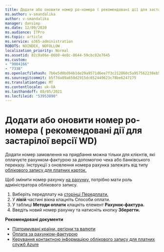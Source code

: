 ```yaml
---
title: Додати або оновити номер po-номера ( рекомендовані дії для застарілої версії WD)
ms.author: v-smandalika
author: v-smandalika
manager: dansimp
ms.date: 12/09/2020
ms.audience: ITPro
ms.topic: article
ms.service: o365-administration
ROBOTS: NOINDEX, NOFOLLOW
localization_priority: Normal
ms.assetid: 82c0a06e-86b0-4e8c-8644-59cbc02e7645
ms.custom:
- "9004166"
- "7338"
ms.openlocfilehash: 7b6e5d0bd94b1de29a9571d6ee7f3c212860c5a957562238eb5f5214ec676e87
ms.sourcegitcommit: b5f7da89a650d2915dc652449623c78be6247175
ms.translationtype: MT
ms.contentlocale: uk-UA
ms.lasthandoff: 08/05/2021
ms.locfileid: "53953890"
---
```

# <a name="add-or-update-po-number---legacy-wd---recommended-steps"></a>Додати або оновити номер po-номера ( рекомендовані дії для застарілої версії WD)

Додати номер замовлення на придбання можна тільки для [](https://docs.microsoft.com/azure/cost-management-billing/manage/pay-by-invoice) клієнтів, які оплачуєте рахунком-фактурою за допомогою чека або банківського переказу. Інструкції з оновлення номера рахунка залежать від типу [облікового запису для платних карток.](https://docs.microsoft.com/azure/cost-management-billing/manage/view-all-accounts)

Щоб змінити номер рахунку [на рахунку,](https://docs.microsoft.com/azure/role-based-access-control/rbac-and-directory-admin-roles) потрібно мати роль адміністратора облікового запису.

1. Виберіть передплату на [сторінці Передплати.](https://ms.portal.azure.com/#blade/Microsoft_Azure_Billing/SubscriptionsBlade)
2. У **лівій** частині вікна клацніть Способи оплати.
3. У таблиці **Методи оплати** клацніть елемент **Рахунок-фактура.** 
4. Введіть новий номер рахунку та натисніть кнопку **Зберегти.**

**Рекомендовані документи**

- [Підтримувані країни, регіони та валюти](https://azure.microsoft.com/en-us/pricing/faq/) 
- [Оплата за рахунком-фактурою](https://docs.microsoft.com/azure/cost-management-billing/manage/pay-by-invoice) 
- [Керування контактною інформацією облікового запису для платних служб Azure](https://docs.microsoft.com/azure/cost-management-billing/manage/change-azure-account-profile)


